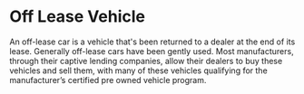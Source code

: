 ---
---

# Off Lease Vehicle

An off-lease car is a vehicle that's been returned to a dealer at the end of its lease. Generally off-lease cars have been gently used. Most manufacturers, through their captive lending companies, allow their dealers to buy these vehicles and sell them, with many of these vehicles qualifying for the manufacturer’s certified pre owned vehicle program.

